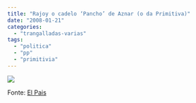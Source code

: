 ```yaml
---
title: "Rajoy o cadelo ‘Pancho’ de Aznar (o da Primitiva)"
date: "2008-01-21"
categories: 
  - "trangalladas-varias"
tags: 
  - "politica"
  - "pp"
  - "primitivia"
---
```


![](images/rajoy_el_perro_de_aznar_pancho_primitiva.jpg)

Fonte: [El Pais](http://www.elpais.com/vineta/?d_date=20080117&autor=Forges&anchor=elpporopivin&xref=20080117elpepivin_1&type=Tes&k=Forges)
